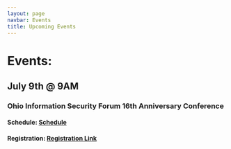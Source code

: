 ```yaml
---
layout: page
navbar: Events
title: Upcoming Events
---
```


# Events:
## July 9th @ 9AM 
### Ohio Information Security Forum 16th Anniversary Conference
#### Schedule: [Schedule](https://www.ohioinfosec.org/2022/07/09/agenda/)
#### Registration: [Registration Link](https://www.eventbrite.com/e/oisf-annual-conference-sweet-16-tickets-337619247257)

